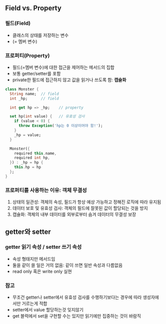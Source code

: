 ## Field vs. Property
### 필드(Field)
- 클래스의 상태를 저장하는 변수
- (= 멤버 변수)

### 프로퍼티(Property)
- 필드(=멤버 변수)에 대한 접근을 제어하는 메서드의 집합
- 보통 getter/setter를 포함
- private한 필드에 접근하지 않고 값을 읽거나 쓰도록 함: **캡슐화**

```dart
class Monster {
  String name;  // field
  int _hp;      // field

  int get hp => _hp;    // property

  set hp(int value) {   // 유효성 검사
    if (value < 0) {
      throw Exception('hp는 0 이상이어야 함!');    
    }
    _hp = value;
  }

  Monster({
    required this.name,
    required int hp,
  }) : _hp = hp {
    this.hp = hp
  };
}
```

### 프로퍼티를 사용하는 이유: 객체 무결성
1. 상태의 일관성:
객체의 속성, 필드가 항상 예상 가능하고 정해진 로직에 따라 유지됨
2. 데이터 보호 및 유효성 검사:
객체의 필드에 잘못된 값이 할당되는 것을 방지
3. 캡슐화:
객체의 내부 데이터를 외부로부터 숨겨 데이터의 무결성 보장

## getter와 setter
### getter 읽기 속성 / setter 쓰기 속성
- 속성 형태지만 메서드임
- 둘을 같이 쓸 일은 거의 없음: 같이 쓰면 일반 속성과 다름없음
- read only 혹은 write only 실현
### 참고
- 무조건 getter나 setter에서 유효성 검사를 수행하기보다는 경우에 따라 생성자에서만 거르는게 적합
- setter에서 value 할당하는것 잊지않기
- get 블럭에서 set을 구현할 수는 있지만 읽기에만 집중하는 것이 바람직
